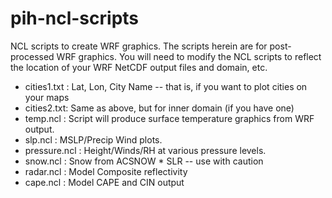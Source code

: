# pih-ncl-scripts
NCL scripts to create WRF graphics.
The scripts herein are for post-processed WRF graphics. You will need to modify the NCL scripts
to reflect the location of your WRF NetCDF output files and domain, etc.

- cities1.txt : Lat, Lon, City Name -- that is, if you want to plot cities on your maps
- cities2.txt: Same as above, but for inner domain (if you have one)
- temp.ncl : Script will produce surface temperature graphics from WRF output.
- slp.ncl : MSLP/Precip Wind plots. 
- pressure.ncl : Height/Winds/RH at various pressure levels.
- snow.ncl : Snow from ACSNOW * SLR -- use with caution
- radar.ncl : Model Composite reflectivity
- cape.ncl : Model CAPE and CIN output
